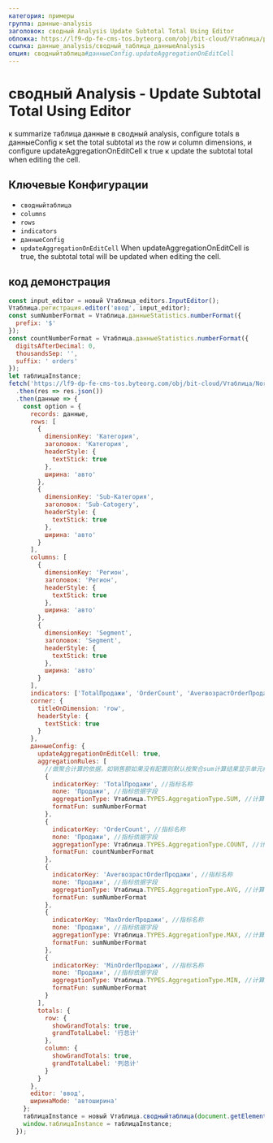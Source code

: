 ```yaml
---
категория: примеры
группа: данные-analysis
заголовок: сводный Analysis Update Subtotal Total Using Editor
обложка: https://lf9-dp-fe-cms-tos.byteorg.com/obj/bit-cloud/Vтаблица/preview/сводный-analysis-updateTotalданные.gif
ссылка: данные_analysis/сводный_таблица_данныеAnalysis
опция: сводныйтаблица#данныеConfig.updateAggregationOnEditCell
---
```


# сводный Analysis - Update Subtotal Total Using Editor

к summarize таблица данные в сводный analysis, configure totals в данныеConfig к set the total subtotal из the row и column dimensions, и configure updateAggregationOnEditCell к true к update the subtotal total when editing the cell.

## Ключевые Конфигурации

- `сводныйтаблица`
- `columns`
- `rows`
- `indicators`
- `данныеConfig`
- `updateAggregationOnEditCell` When updateAggregationOnEditCell is true, the subtotal total will be updated when editing the cell.

## код демонстрация

```javascript liveдемонстрация template=vтаблица
const input_editor = новый Vтаблица_editors.InputEditor();
Vтаблица.регистрация.editor('ввод', input_editor);
const sumNumberFormat = Vтаблица.данныеStatistics.numberFormat({
  prefix: '$'
});
const countNumberFormat = Vтаблица.данныеStatistics.numberFormat({
  digitsAfterDecimal: 0,
  thousandsSep: '',
  suffix: ' orders'
});
let таблицаInstance;
fetch('https://lf9-dp-fe-cms-tos.byteorg.com/obj/bit-cloud/Vтаблица/North_American_Superstore_данные.json')
  .then(res => res.json())
  .then(данные => {
    const option = {
      records: данные,
      rows: [
        {
          dimensionKey: 'Категория',
          заголовок: 'Категория',
          headerStyle: {
            textStick: true
          },
          ширина: 'авто'
        },
        {
          dimensionKey: 'Sub-Категория',
          заголовок: 'Sub-Catogery',
          headerStyle: {
            textStick: true
          },
          ширина: 'авто'
        }
      ],
      columns: [
        {
          dimensionKey: 'Регион',
          заголовок: 'Регион',
          headerStyle: {
            textStick: true
          },
          ширина: 'авто'
        },
        {
          dimensionKey: 'Segment',
          заголовок: 'Segment',
          headerStyle: {
            textStick: true
          },
          ширина: 'авто'
        }
      ],
      indicators: ['TotalПродажи', 'OrderCount', 'AverвозрастOrderПродажи', 'MaxOrderПродажи', 'MinOrderПродажи'],
      corner: {
        titleOnDimension: 'row',
        headerStyle: {
          textStick: true
        }
      },
      данныеConfig: {
        updateAggregationOnEditCell: true,
        aggregationRules: [
          //做聚合计算的依据，如销售额如果没有配置则默认按聚合sum计算结果显示单元格内容
          {
            indicatorKey: 'TotalПродажи', //指标名称
            поле: 'Продажи', //指标依据字段
            aggregationType: Vтаблица.TYPES.AggregationType.SUM, //计算类型
            formatFun: sumNumberFormat
          },
          {
            indicatorKey: 'OrderCount', //指标名称
            поле: 'Продажи', //指标依据字段
            aggregationType: Vтаблица.TYPES.AggregationType.COUNT, //计算类型
            formatFun: countNumberFormat
          },
          {
            indicatorKey: 'AverвозрастOrderПродажи', //指标名称
            поле: 'Продажи', //指标依据字段
            aggregationType: Vтаблица.TYPES.AggregationType.AVG, //计算类型
            formatFun: sumNumberFormat
          },
          {
            indicatorKey: 'MaxOrderПродажи', //指标名称
            поле: 'Продажи', //指标依据字段
            aggregationType: Vтаблица.TYPES.AggregationType.MAX, //计算类型
            formatFun: sumNumberFormat
          },
          {
            indicatorKey: 'MinOrderПродажи', //指标名称
            поле: 'Продажи', //指标依据字段
            aggregationType: Vтаблица.TYPES.AggregationType.MIN, //计算类型
            formatFun: sumNumberFormat
          }
        ],
        totals: {
          row: {
            showGrandTotals: true,
            grandTotalLabel: '行总计'
          },
          column: {
            showGrandTotals: true,
            grandTotalLabel: '列总计'
          }
        }
      },
      editor: 'ввод',
      ширинаMode: 'автоширина'
    };
    таблицаInstance = новый Vтаблица.сводныйтаблица(document.getElementById(CONTAINER_ID), option);
    window.таблицаInstance = таблицаInstance;
  });
```
